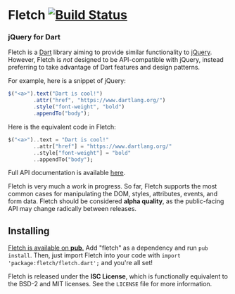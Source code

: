 # Fletch [![Build Status](https://drone.io/github.com/RobKellett/Fletch/status.png)](https://drone.io/github.com/RobKellett/Fletch/latest)
### jQuery for Dart

Fletch is a [Dart](https://www.dartlang.org/) library aiming to provide similar
functionality to [jQuery](http://jquery.com/). However, Fletch is _not_
designed to be API-compatible with jQuery, instead preferring to take advantage
of Dart features and design patterns.

For example, here is a snippet of jQuery:
```javascript
$("<a>").text("Dart is cool!")
        .attr("href", "https://www.dartlang.org/")
        .style("font-weight", "bold")
        .appendTo("body");
```

Here is the equivalent code in Fletch:
```dart
$("<a>")..text = "Dart is cool!"
        ..attr["href"] = "https://www.dartlang.org/"
        ..style["font-weight"] = "bold"
        ..appendTo("body");
```

Full API documentation is available [here](http://robkellett.github.io/Fletch/).

Fletch is very much a work in progress. So far, Fletch supports the most common
cases for manipulating the DOM, styles, attributes, events, and form data.
Fletch should be considered **alpha quality**, as the public-facing API may 
change radically between releases.

## Installing

[Fletch is available on **pub**.](http://pub.dartlang.org/packages/fletch) Add
"fletch" as a dependency and run `pub install`. Then, just import Fletch into
your code with `import 'package:fletch/fletch.dart';` and you're all set!

Fletch is released under the **ISC License**, which is functionally equivalent
to the BSD-2 and MIT licenses. See the `LICENSE` file for more information.